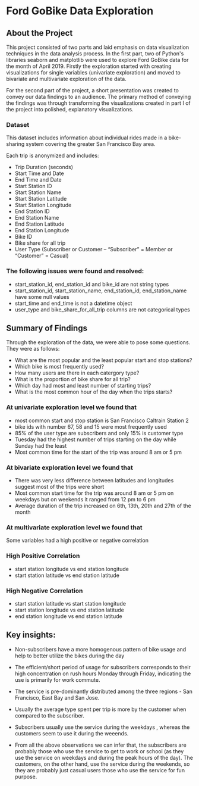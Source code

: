 # Ford GoBike Data Exploration


## About the Project

This project consisted of two parts and laid emphasis on data visualization techniques in the data analysis process. In the first part, two of Python's libraries seaborn and matplotlib were used to explore Ford GoBike data for the month of April 2019.
Firstly the exploration started with creating visualizations for single variables (univariate exploration) and moved to bivariate and multivariate exploration of the data.

For the second part of the project, a short presentation was created to convey our data findings to an audience. The primary method of conveying the findings was through transforming the visualizations created in part I of the project into polished, explanatory visualizations.


### Dataset



This dataset includes information about individual rides made in a bike-sharing system covering the greater San Francisco Bay area.

Each trip is anonymized and includes:

- Trip Duration (seconds)
- Start Time and Date
- End Time and Date
- Start Station ID
- Start Station Name
- Start Station Latitude
- Start Station Longitude
- End Station ID
- End Station Name
- End Station Latitude
- End Station Longitude
- Bike ID
- Bike share for all trip
- User Type (Subscriber or Customer – “Subscriber” = Member or “Customer” = Casual)


### The following issues were found and resolved:

- start_station_id, end_station_id and bike_id are not string types
- start_station_id, start_station_name, end_station_id, end_station_name have some null values
- start_time and end_time is not a datetime object
- user_type and bike_share_for_all_trip columns are not categorical types

## Summary of Findings 

Through the exploration of the data, we were able to pose some questions. They were as follows:

- What are the most popular and the least popular start and stop stations?
- Which bike is most frequently used?
- How many users are there in each catergory type?
- What is the proportion of bike share for all trip?
- Which day had most and least number of starting trips?
- What is the most common hour of the day when the trips starts?

### At univariate exploration level we found that 
- most common start and stop station is San Francisco Caltrain Station 2 
- bike ids with number 67, 58 and 15 were most frequently used 
- 85% of the user type are subscribers and only 15% is customer type 
- Tuesday had the highest number of trips starting on the day while Sunday had the least 
- Most common time for the start of the trip was around 8 am or 5 pm


### At bivariate exploration level we found that 

- There was very less difference between latitudes and longitudes suggest most of the trips were short 
- Most common start time for the trip was around 8 am or 5 pm on weekdays but on weekends it ranged from 12 pm to 6 pm
- Average duration of the trip increased on 6th, 13th, 20th and 27th of the month


### At multivariate exploration level we found that 

Some variables had a high positive or negative correlation

### High Positive Correlation
- start station longitude vs end station longitude
- start station latitude vs end station latitude

### High Negative Correlation
- start station latitude vs start station longitude
- start station longitude vs end station latitude
- end station longitude vs end station latitude

## Key insights:

- Non-subscribers have a more homogenous pattern of bike usage and help to better utilize the bikes during the day

- The efficient/short period of usage for subscribers corresponds to their high concentration on rush hours Monday through Friday,      indicating the use is primarily for work commute.

- The service is pre-dominantly distributed among the three regions - San Francisco, East Bay and San Jose.

- Usually the average type spent per trip is more by the customer when compared to the subscriber.

- Subscribers usually use the service during the weekdays , whereas the customers seem to use it during the weeends.

- From all the above observations we can infer that, the subscribers are probably those who use the service to get to work or school (as they use the service on weekdays and during the peak hours of the day). The customers, on the other hand, use the service during the weekends, so they are probably just casual users those who use the service for fun purpose.
